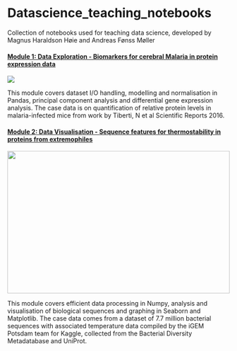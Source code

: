 # Datascience_teaching_notebooks

Collection of notebooks used for teaching data science, developed by Magnus Haraldson Høie and Andreas Fønss Møller

#### [Module 1: Data Exploration - Biomarkers for cerebral Malaria in protein expression data](https://github.com/Magnushhoie/Datascience_teaching_notebooks/blob/master/Module_1_Malaria_PandasIO_MH_AFM.ipynb)
<img src="https://raw.githubusercontent.com/Magnushhoie/Datascience_teaching_notebooks/master/img/module1_logo.png">

This module covers dataset I/O handling, modelling and normalisation in Pandas, principal component analysis and differential gene expression analysis. The case data is on quantification of relative protein levels in malaria-infected mice from work by Tiberti, N et al Scientific Reports 2016.

#### [Module 2: Data Visualisation - Sequence features for thermostability in proteins from extremophiles](https://github.com/Magnushhoie/Datascience_teaching_notebooks/blob/master/Module_2_Sequence_DataVisualization__public_MH_AFS.ipynb)
<img src="https://github.com/Magnushhoie/Datascience_teaching_notebooks/blob/master/img/module2_logo.png?raw=true" width="504" height="322">

This module covers efficient data processing in Numpy, analysis and visualisation of biological sequences and graphing in Seaborn and Matplotlib. The case data comes from a dataset of 7.7 million bacterial sequences with associated temperature data compiled by the iGEM Potsdam team for Kaggle, collected from the Bacterial Diversity Metadatabase and UniProt.
